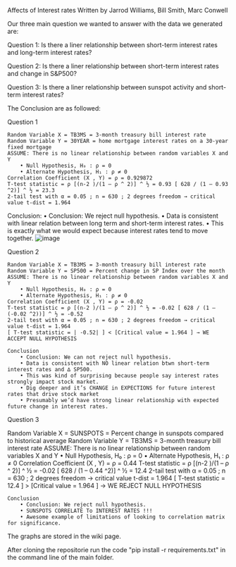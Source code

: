 Affects of Interest rates
Written by Jarrod Williams, Bill Smith, Marc Conwell

Our three main question we wanted to answer with the data we generated are:

Question 1: Is there a liner relationship between short-term interest rates and long-term interest rates? 

Question 2: Is there a liner relationship between short-term interest rates and change in S&P500?

Question 3: Is there a liner relationship between sunspot activity and short-term interest rates? 

The Conclusion are as followed:

Question 1

	Random Variable X = TB3MS = 3-month treasury bill interest rate 
	Random Variable Y = 30YEAR = home mortgage interest rates on a 30-year fixed mortgage
	ASSUME: There is no linear relationship between random variables X and Y
		• Null Hypothesis, H₀ : ρ = 0
		• Alternate Hypothesis, H₁ : ρ ≠ 0
	Correlation Coefficient (X , Y) = ρ = 0.929872 
	T-test statistic = ρ [(n-2 )/(1 – ρ ^ 2)] ^ ½ = 0.93 [ 628 / (1 – 0.93 ^2)] ^ ½ = 23.3 
	2-tail test with α = 0.05 ; n = 630 ; 2 degrees freedom → critical value t-dist = 1.964

Conclusion:
	• Conclusion: We reject null hypothesis.
	• Data is consistent with linear relation between long term and short-term interest rates.
	• This is exactly what we would expect because interest rates tend to move together.
![image](https://github.com/j-will64/project-1-/assets/53585498/f19f5b03-a225-4c88-8a16-457b809537a9)



Question 2

	Random Variable X = TB3MS = 3-month treasury bill interest rate 
	Random Variable Y = SP500 = Percent change in SP Index over the month 
	ASSUME: There is no linear relationship between random variables X and Y 
		• Null Hypothesis, H₀ : ρ = 0 
		• Alternate Hypothesis, H₁ : ρ ≠ 0 
	Correlation Coefficient (X , Y) = ρ = -0.02 
	T-test statistic = ρ [(n-2 )/(1 – ρ ^ 2)] ^ ½ = -0.02 [ 628 / (1 – (-0.02 ^2))] ^ ½ = -0.52 
	2-tail test with α = 0.05 ; n = 630 ; 2 degrees freedom → critical value t-dist = 1.964 
	[ T-test statistic = | -0.52| ] < [Critical value = 1.964 ] → WE ACCEPT NULL HYPOTHESIS

	Conclusion 
		• Conclusion: We can not reject null hypothesis. 
		• Data is consistent with NO linear relation btwn short-term interest rates and ∆ SP500. 
		• This was kind of surprising because people say interest rates strongly impact stock market. 
		• Dig deeper and it’s CHANGE in EXPECTIONS for future interest rates that drive stock market 
		• Presumably we’d have strong linear relationship with expected future change in interest rates.


Question 3

Random Variable X = SUNSPOTS = Percent change in sunspots compared to historical average 	Random Variable Y = TB3MS = 3-month treasury bill interest rate 
	ASSUME: There is no linear relationship between random variables X and Y 
		• Null Hypothesis, H₀ : ρ = 0 
		• Alternate Hypothesis, H₁ : ρ ≠ 0 
	Correlation Coefficient (X , Y) = ρ = 0.44 
	T-test statistic = ρ [(n-2 )/(1 – ρ ^ 2)] ^ ½ = -0.02 [ 628 / (1 – 0.44 ^2)] ^ ½ = 12.4 
	2-tail test with α = 0.05 ; n = 630 ; 2 degrees freedom → critical value t-dist = 1.964 
	[ T-test statistic = 12.4 ] > [Critical value = 1.964 ] → WE REJECT NULL HYPOTHESIS

	Conclusion 
		• Conclusion: We reject null hypothesis. 
		• SUNSPOTS CORRELATE To INTEREST RATES !!! 
		• Awesome example of limitations of looking to correlation matrix for significance.


The graphs are stored in the wiki page.

After cloning the repositorie run the code "pip install -r requirements.txt" in the command line of the main folder.
